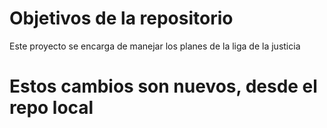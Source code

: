 # Objetivos de la repositorio

Este proyecto se encarga de manejar los planes de la liga de la justicia


# Estos cambios son nuevos, desde el repo local
